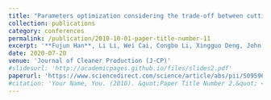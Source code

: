 ```yaml
---
title: "Parameters optimization considering the trade-off between cutting power and MRR based on Linear Decreasing Particle Swarm Algorithm in milling"
collection: publications
category: conferences
permalink: /publication/2010-10-01-paper-title-number-11
excerpt: '**Fujun Han**, Li Li, Wei Cai, Congbo Li, Xingguo Deng, John W. Sutherland'
date: 2020-07-20
venue: 'Journal of Cleaner Production (J-CP)'
#slidesurl: 'http://academicpages.github.io/files/slides2.pdf'
paperurl: 'https://www.sciencedirect.com/science/article/abs/pii/S0959652620314359'
#citation: 'Your Name, You. (2010). &quot;Paper Title Number 2.&quot; <i>Journal 1</i>. 1(2).'
---
```

